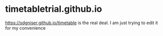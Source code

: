 # timetabletrial.github.io
https://sdgniser.github.io/timetable       is the real deal. I am just trying to edit it for my convenience
